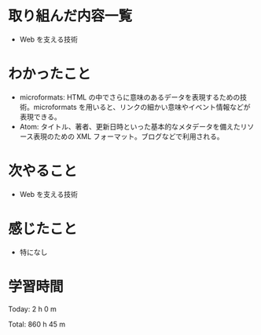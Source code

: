 # 取り組んだ内容一覧
- Web を支える技術

# わかったこと
- microformats: HTML の中でさらに意味のあるデータを表現するための技術。microformats を用いると、リンクの細かい意味やイベント情報などが表現できる。
- Atom: タイトル、著者、更新日時といった基本的なメタデータを備えたリソース表現のための XML フォーマット。ブログなどで利用される。

# 次やること
- Web を支える技術

# 感じたこと
- 特になし

# 学習時間
Today: 2 h 0 m

Total: 860 h 45 m
